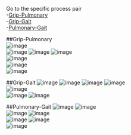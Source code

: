 Go to the specific process pair   
-[Grip-Pulmonary](/reports/physical/scatter_matrix/figure_rmd_male/by_process_pair_male.md#grip-pulmonary)  
-[Grip-Gait](/reports/physical/scatter_matrix/figure_rmd_male/by_process_pair_male.md#grip-gait)  
-[Pulmonary-Gait](/reports/physical/scatter_matrix/figure_rmd_male/by_process_pair_male.md#pulmonary-gait)  
 


##Grip-Pulmonary   
![image](eas_male_aehplus_grip_pef-1.png)  
![image](elsa_male_aehplus_grip_fev-1.png) 
![image](hrs_male_aehplus_grip_pef-1.png) 
![image](lasa_male_aehplus_grip_pef-1.png)  
![image](octo_male_aehplus_grip_pef-1.png)  
![image](radc_male_aehplus_grip_fev-1.png)  
![image](satsa_male_aehplus_grip_fev-1.png) 

##Grip-Gait
![image](eas_male_aehplus_grip_gait-1.png)
![image](elsa_male_aehplus_grip_gait-1.png) 
![image](hrs_male_aehplus_grip_gait-1.png) 
![image](lasa_male_aehplus_grip_gait-1.png)   
![image](octo_male_aehplus_grip_gait-1.png)  
![image](radc_male_aehplus_grip_gait-1.png) 
![image](satsa_male_aehplus_grip_gait-1.png)  

##Pulmonary-Gait
![image](eas_male_aehplus_pef_gait-1.png) 
![image](elsa_male_aehplus_fev_gait-1.png)  
![image](hrs_male_aehplus_pef_gait-1.png) 
![image](lasa_male_aehplus_pef_gait-1.png)  
![image](octo_male_aehplus_pef_gait-1.png)
![image](radc_male_aehplus_fev_gait-1.png)  
![image](satsa_male_aehplus_fev_gait-1.png)
